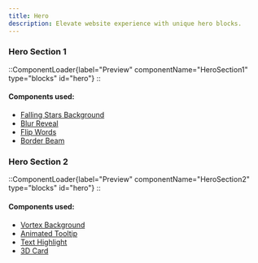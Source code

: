 ```yaml
---
title: Hero
description: Elevate website experience with unique hero blocks.
---
```


### Hero Section 1

::ComponentLoader{label="Preview" componentName="HeroSection1" type="blocks" id="hero"}
::

#### Components used:

- [Falling Stars Background](/components/falling-stars)
- [Blur Reveal](/components/blur-reveal)
- [Flip Words](/components/flip-words)
- [Border Beam](/components/border-beam)

### Hero Section 2

::ComponentLoader{label="Preview" componentName="HeroSection2" type="blocks" id="hero"}
::

#### Components used:

- [Vortex Background](/components/vortext)
- [Animated Tooltip](/components/animated-tooltip)
- [Text Highlight](/components/text-highlight)
- [3D Card](/components/3d-card)
